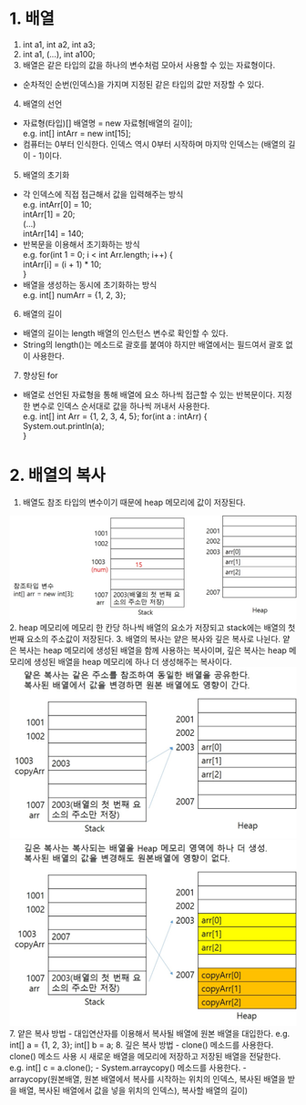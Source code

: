 # 1. 배열
1. int a1, int a2, int a3;
2. int a1, (...), int a100;
3. 배열은 같은 타입의 값을 하나의 변수처럼 모아서 사용할 수 있는 자료형이다.
- 순차적인 순번(인덱스)을 가지며 지정된 같은 타입의 값만 저장할 수 있다.
4. 배열의 선언
- 자료형(타입)[] 배열명 = new 자료형[배열의 길이];  
e.g. int[] intArr = new int[15];
- 컴퓨터는 0부터 인식한다. 인덱스 역시 0부터 시작하며 마지막 인덱스는 (배열의 길이 - 1)이다.
5. 배열의 초기화
- 각 인덱스에 직접 접근해서 값을 입력해주는 방식  
e.g. intArr[0] = 10;  
intArr[1] = 20;  
(...)  
intArr[14] = 140;
- 반복문을 이용해서 초기화하는 방식  
e.g. for(int 1 = 0; i < int Arr.length; i++) {  
    intArr[i] = (i + 1) * 10;  
}  
- 배열을 생성하는 동시에 초기화하는 방식  
e.g. int[] numArr = {1, 2, 3};
6. 배열의 길이
- 배열의 길이는 length 배열의 인스턴스 변수로 확인할 수 있다.
- String의 length()는 메소드로 괄호를 붙여야 하지만 배열에서는 필드여서 괄호 없이 사용한다.
7. 향상된 for
- 배열로 선언된 자료형을 통해 배열에 요소 하나씩 접근할 수 있는 반복문이다. 지정한 변수로 인덱스 순서대로 값을 하나씩 꺼내서 사용한다.  
e.g. int[] int Arr = {1, 2, 3, 4, 5};
for(int a : intArr) {  
    System.out.println(a);  
}  

# 2. 배열의 복사
1. 배열도 참조 타입의 변수이기 때문에 heap 메모리에 값이 저장된다.  
<img src="images/배열의 저장방식.jpg">
2. heap 메모리에 메모리 한 칸당 하나씩 배열의 요소가 저장되고 stack에는 배열의 첫 번째 요소의 주소값이 저장된다.
3. 배열의 복사는 얕은 복사와 깊은 복사로 나뉜다. 얕은 복사는 heap 메모리에 생성된 배열을 함께 사용하는 복사이며, 깊은 복사는 heap 메모리에 생성된 배열을 heap 메모리에 하나 더 생성해주는 복사이다.  
<img src="images/얕은 복사.jpg">  
<img src="images/깊은 복사.jpg">
7. 얕은 복사 방법
- 대입연산자를 이용해서 복사될 배열에 원본 배열을 대입한다.  
e.g. int[] a = {1, 2, 3};  
int[] b = a;
8. 깊은 복사 방법
-  clone() 메소드를 사용한다. clone() 메소드 사용 시 새로운 배열을 메모리에 저장하고 저장된 배열을 전달한다.  
e.g. int[] c = a.clone();
- System.arraycopy() 메소드를 사용한다.
- arraycopy(원본배열, 원본 배열에서 복사를 시작하는 위치의 인덱스, 복사된 배열을 받을 배열, 복사된 배열에서 값을 넣을 위치의 인덱스), 복사할 배열의 길이)